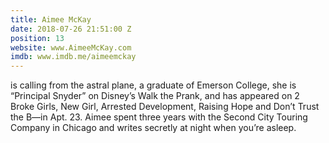 ```yaml
---
title: Aimee McKay
date: 2018-07-26 21:51:00 Z
position: 13
website: www.AimeeMcKay.com
imdb: www.imdb.me/aimeemckay
---
```


is calling from the astral plane, a graduate of Emerson College, she is “Principal Snyder” on Disney’s Walk the Prank, and has appeared on 2 Broke Girls, New Girl, Arrested Development, Raising Hope and Don’t Trust the B—in Apt. 23. Aimee spent three years with the Second City Touring Company in Chicago and writes secretly at night when you’re asleep.